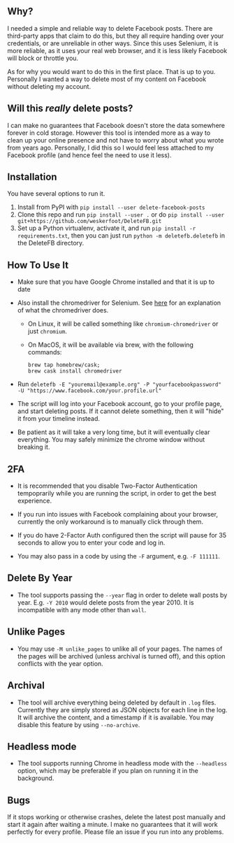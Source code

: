 ## Why?

I needed a simple and reliable way to delete Facebook posts. There are
third-party apps that claim to do this, but they all require handing over your
credentials, or are unreliable in other ways. Since this uses Selenium, it is
more reliable, as it uses your real web browser, and it is less likely Facebook
will block or throttle you.

As for why you would want to do this in the first place. That is up to you.
Personally I wanted a way to delete most of my content on Facebook without
deleting my account.

## Will this *really* delete posts?
I can make no guarantees that Facebook doesn't store the data somewhere forever
in cold storage. However this tool is intended more as a way to clean up your
online presence and not have to worry about what you wrote from years ago.
Personally, I did this so I would feel less attached to my Facebook profile
(and hence feel the need to use it less).

## Installation
You have several options to run it.
1) Install from PyPI with `pip install --user delete-facebook-posts`
2) Clone this repo and run `pip install --user .` or do `pip install --user
git+https://github.com/weskerfoot/DeleteFB.git`
3) Set up a Python virtualenv, activate it, and run `pip install -r requirements.txt`, then you can just run `python -m deletefb.deletefb` in the DeleteFB directory.

## How To Use It

* Make sure that you have Google Chrome installed and that it is up to date
* Also install the chromedriver for Selenium. See [here](https://sites.google.com/a/chromium.org/chromedriver/home) for an explanation of what the chromedriver does.
  * On Linux, it will be called something like `chromium-chromedriver` or just
    `chromium`.
  * On MacOS, it will be available via brew, with the following commands:

    ```
    brew tap homebrew/cask;
    brew cask install chromedriver
    ```

* Run `deletefb -E "youremail@example.org" -P "yourfacebookpassword" -U "https://www.facebook.com/your.profile.url"`
* The script will log into your Facebook account, go to your profile page, and
  start deleting posts. If it cannot delete something, then it will "hide" it
  from your timeline instead.
* Be patient as it will take a very long time, but it will eventually clear
  everything. You may safely minimize the chrome window without breaking it.

## 2FA
* It is recommended that you disable Two-Factor Authentication tempoprarily
  while you are running the script, in order to get the best experience.

* If you run into issues with Facebook complaining about your browser,
  currently the only workaround is to manually click through them.

* If you do have 2-Factor Auth configured then the script will pause for 35
  seconds to allow you to enter your code and log in.

* You may also pass in a code by using the `-F` argument, e.g. `-F 111111`.

## Delete By Year
* The tool supports passing the `--year` flag in order to delete wall posts by
  year. E.g. `-Y 2010` would delete posts from the year 2010. It is incompatible with any mode other than `wall`.

## Unlike Pages
* You may use `-M unlike_pages` to unlike all of your pages. The names of the
  pages will be archived (unless archival is turned off), and this option
  conflicts with the year option.

## Archival
* The tool will archive everything being deleted by default in `.log` files.
  Currently they are simply stored as JSON objects for each line in the log. It
  will archive the content, and a timestamp if it is available. You may disable
  this feature by using `--no-archive`.

## Headless mode
* The tool supports running Chrome in headless mode with the `--headless`
  option, which may be preferable if you plan on running it in the background.

## Bugs

If it stops working or otherwise crashes, delete the latest post manually and
start it again after waiting a minute. I make no guarantees that it will work
perfectly for every profile. Please file an issue if you run into any problems.
